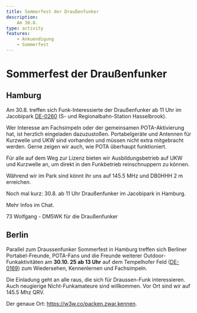 ```yaml
---
title: Sommerfest der Draußenfunker
description:
    Am 30.8.
type: activity
features:
    - Ankuendigung
    - Sommerfest
---
```


# Sommerfest der Draußenfunker

## Hamburg
Am 30.8. treffen sich Funk-Interessierte der Draußenfunker ab 11 Uhr im Jacobipark [DE-0260](https://pota.app/#/park/DE-0260) (S- und Regionalbahn-Station Hasselbrook).

Wer Interesse am Fachsimpeln oder der gemeinsamen POTA-Aktivierung hat, ist herzlich eingeladen dazuzustoßen. Portabelgeräte und Antennen für Kurzwelle und UKW sind vorhanden und müssen nicht extra mitgebracht werden. Gerne zeigen wir auch, wie POTA überhaupt funktioniert.

Für alle auf dem Weg zur Lizenz bieten wir Ausbildungsbetrieb auf UKW und Kurzwelle an, um direkt in den Funkbetrieb reinschnuppern zu können.

Während wir im Park sind könnt ihr uns auf 145.5 MHz und DB0HHH 2 m erreichen.

Noch mal kurz: 30.8. ab 11 Uhr Draußenfunker im Jacobipark in Hamburg.

Mehr Infos im Chat.

73 Wolfgang - DM5WK für die Draußenfunker

## Berlin

Parallel zum Draussenfunker Sommerfest in Hamburg treffen sich Berliner Portabel-Freunde, POTA-Fans und die Freunde weiterer Outdoor-Funkaktivitäten  am **30.10. 25 ab 13 Uhr** auf dem Tempelhofer Feld ([DE-0169](https://pota.app/#/park/DE-0169)) zum Wiedersehen, Kennenlernen und Fachsimpeln. 

Die Einladung geht an alle raus, die sich für Draussen-Funk interessieren. Auch neugierige Nicht-Funkamateure sind willkommen. Vor Ort sind wir auf 145.5 Mhz QRV.

Der genaue Ort: https://w3w.co/packen.zwar.kennen.
